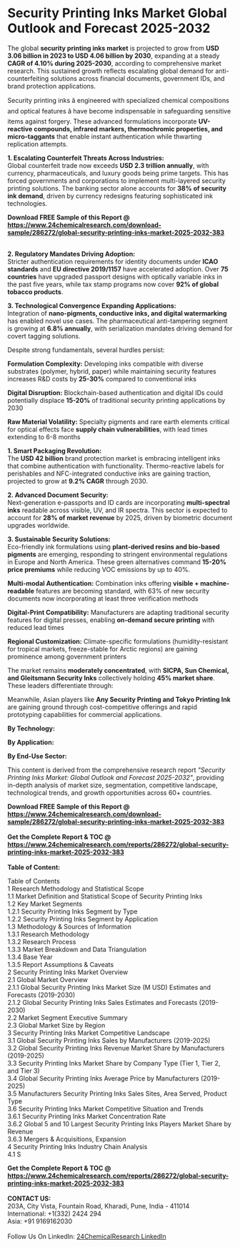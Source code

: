 <h1>Security Printing Inks Market Global Outlook and Forecast 2025-2032</h1><p>The global <strong>security printing inks market</strong> is projected to grow from <strong>USD 3.06 billion in 2023 to USD 4.06 billion by 2030</strong>, expanding at a steady <strong>CAGR of 4.10% during 2025-2030</strong>, according to comprehensive market research. This sustained growth reflects escalating global demand for anti-counterfeiting solutions across financial documents, government IDs, and brand protection applications.</p><p>Security printing inks â engineered with specialized chemical compositions and optical features â have become indispensable in safeguarding sensitive items against forgery. These advanced formulations incorporate <strong>UV-reactive compounds, infrared markers, thermochromic properties, and micro-taggants</strong> that enable instant authentication while thwarting replication attempts.</p><p><strong>1. Escalating Counterfeit Threats Across Industries:</strong><br>
Global counterfeit trade now exceeds <strong>USD 2.3 trillion annually</strong>, with currency, pharmaceuticals, and luxury goods being prime targets. This has forced governments and corporations to implement multi-layered security printing solutions. The banking sector alone accounts for <strong>38% of security ink demand</strong>, driven by currency redesigns featuring sophisticated ink technologies.</p><div><b>Download FREE Sample of this Report @ 
            <a href="https://www.24chemicalresearch.com/download-sample/286272/global-security-printing-inks-market-2025-2032-383">
            https://www.24chemicalresearch.com/download-sample/286272/global-security-printing-inks-market-2025-2032-383</a></b></div><br><p><strong>2. Regulatory Mandates Driving Adoption:</strong><br>
Stricter authentication requirements for identity documents under <strong>ICAO standards</strong> and <strong>EU directive 2019/1157</strong> have accelerated adoption. Over <strong>75 countries</strong> have upgraded passport designs with optically variable inks in the past five years, while tax stamp programs now cover <strong>92% of global tobacco products</strong>.</p><p><strong>3. Technological Convergence Expanding Applications:</strong><br>
Integration of <strong>nano-pigments, conductive inks, and digital watermarking</strong> has enabled novel use cases. The pharmaceutical anti-tampering segment is growing at <strong>6.8% annually</strong>, with serialization mandates driving demand for covert tagging solutions.</p><p>Despite strong fundamentals, several hurdles persist:</p><p><strong>Formulation Complexity:</strong> Developing inks compatible with diverse substrates (polymer, hybrid, paper) while maintaining security features increases R&amp;D costs by <strong>25-30%</strong> compared to conventional inks</p><p><strong>Digital Disruption:</strong> Blockchain-based authentication and digital IDs could potentially displace <strong>15-20%</strong> of traditional security printing applications by 2030</p><p><strong>Raw Material Volatility:</strong> Specialty pigments and rare earth elements critical for optical effects face <strong>supply chain vulnerabilities</strong>, with lead times extending to 6-8 months</p><p><strong>1. Smart Packaging Revolution:</strong><br>
The <strong>USD 42 billion</strong> brand protection market is embracing intelligent inks that combine authentication with functionality. Thermo-reactive labels for perishables and NFC-integrated conductive inks are gaining traction, projected to grow at <strong>9.2% CAGR</strong> through 2030.</p><p><strong>2. Advanced Document Security:</strong><br>
Next-generation e-passports and ID cards are incorporating <strong>multi-spectral inks</strong> readable across visible, UV, and IR spectra. This sector is expected to account for <strong>28% of market revenue</strong> by 2025, driven by biometric document upgrades worldwide.</p><p><strong>3. Sustainable Security Solutions:</strong><br>
Eco-friendly ink formulations using <strong>plant-derived resins and bio-based pigments</strong> are emerging, responding to stringent environmental regulations in Europe and North America. These green alternatives command <strong>15-20% price premiums</strong> while reducing VOC emissions by up to 40%.</p><p><strong>Multi-modal Authentication:</strong> Combination inks offering <strong>visible + machine-readable</strong> features are becoming standard, with 63% of new security documents now incorporating at least three verification methods</p><p><strong>Digital-Print Compatibility:</strong> Manufacturers are adapting traditional security features for digital presses, enabling <strong>on-demand secure printing</strong> with reduced lead times</p><p><strong>Regional Customization:</strong> Climate-specific formulations (humidity-resistant for tropical markets, freeze-stable for Arctic regions) are gaining prominence among government printers</p><p>The market remains <strong>moderately concentrated</strong>, with <strong>SICPA, Sun Chemical, and Gleitsmann Security Inks</strong> collectively holding <strong>45% market share</strong>. These leaders differentiate through:</p><p>Meanwhile, Asian players like <strong>Any Security Printing and Tokyo Printing Ink</strong> are gaining ground through cost-competitive offerings and rapid prototyping capabilities for commercial applications.</p><p><strong>By Technology:</strong></p><p><strong>By Application:</strong></p><p><strong>By End-Use Sector:</strong></p><p>This content is derived from the comprehensive research report <em>"Security Printing Inks Market: Global Outlook and Forecast 2025-2032"</em>, providing in-depth analysis of market size, segmentation, competitive landscape, technological trends, and growth opportunities across 60+ countries.</p><div><b>Download FREE Sample of this Report @ 
            <a href="https://www.24chemicalresearch.com/download-sample/286272/global-security-printing-inks-market-2025-2032-383">
            https://www.24chemicalresearch.com/download-sample/286272/global-security-printing-inks-market-2025-2032-383</a></b></div><br><div><b>Get the Complete Report & TOC @ 
            <a href="https://www.24chemicalresearch.com/reports/286272/global-security-printing-inks-market-2025-2032-383">
            https://www.24chemicalresearch.com/reports/286272/global-security-printing-inks-market-2025-2032-383</a></b></div><br>
            <b>Table of Content:</b><p>Table of Contents<br />
1 Research Methodology and Statistical Scope<br />
1.1 Market Definition and Statistical Scope of Security Printing Inks<br />
1.2 Key Market Segments<br />
1.2.1 Security Printing Inks Segment by Type<br />
1.2.2 Security Printing Inks Segment by Application<br />
1.3 Methodology & Sources of Information<br />
1.3.1 Research Methodology<br />
1.3.2 Research Process<br />
1.3.3 Market Breakdown and Data Triangulation<br />
1.3.4 Base Year<br />
1.3.5 Report Assumptions & Caveats<br />
2 Security Printing Inks Market Overview<br />
2.1 Global Market Overview<br />
2.1.1 Global Security Printing Inks Market Size (M USD) Estimates and Forecasts (2019-2030)<br />
2.1.2 Global Security Printing Inks Sales Estimates and Forecasts (2019-2030)<br />
2.2 Market Segment Executive Summary<br />
2.3 Global Market Size by Region<br />
3 Security Printing Inks Market Competitive Landscape<br />
3.1 Global Security Printing Inks Sales by Manufacturers (2019-2025)<br />
3.2 Global Security Printing Inks Revenue Market Share by Manufacturers (2019-2025)<br />
3.3 Security Printing Inks Market Share by Company Type (Tier 1, Tier 2, and Tier 3)<br />
3.4 Global Security Printing Inks Average Price by Manufacturers (2019-2025)<br />
3.5 Manufacturers Security Printing Inks Sales Sites, Area Served, Product Type<br />
3.6 Security Printing Inks Market Competitive Situation and Trends<br />
3.6.1 Security Printing Inks Market Concentration Rate<br />
3.6.2 Global 5 and 10 Largest Security Printing Inks Players Market Share by Revenue<br />
3.6.3 Mergers & Acquisitions, Expansion<br />
4 Security Printing Inks Industry Chain Analysis<br />
4.1 S</p><div><b>Get the Complete Report & TOC @ 
            <a href="https://www.24chemicalresearch.com/reports/286272/global-security-printing-inks-market-2025-2032-383">
            https://www.24chemicalresearch.com/reports/286272/global-security-printing-inks-market-2025-2032-383</a></b></div><br><b>CONTACT US:</b><br>
            203A, City Vista, Fountain Road, Kharadi, Pune, India - 411014<br>
            International: +1(332) 2424 294<br>
            Asia: +91 9169162030 <br><br>
            Follow Us On LinkedIn: <a href="https://www.linkedin.com/company/24chemicalresearch/">24ChemicalResearch LinkedIn</a>